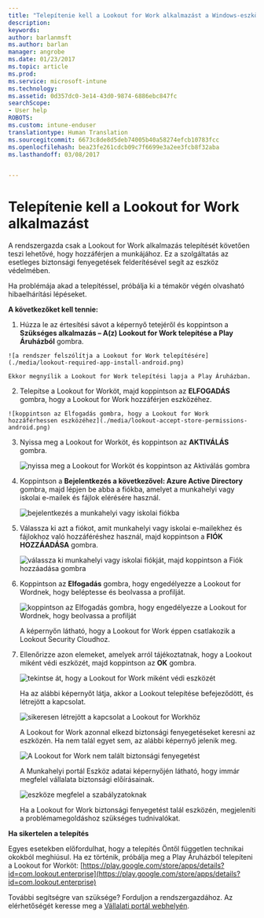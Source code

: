 ```yaml
---
title: "Telepítenie kell a Lookout for Work alkalmazást a Windows-eszközön | Microsoft Docs"
description: 
keywords: 
author: barlanmsft
ms.author: barlan
manager: angrobe
ms.date: 01/23/2017
ms.topic: article
ms.prod: 
ms.service: microsoft-intune
ms.technology: 
ms.assetid: 0d357dc0-3e14-43d0-9874-6886ebc847fc
searchScope:
- User help
ROBOTS: 
ms.custom: intune-enduser
translationtype: Human Translation
ms.sourcegitcommit: 6673c8de8d5deb74005b40a58274efcb10783fcc
ms.openlocfilehash: bea23fe261cdcb09c7f6699e3a2ee3fcb8f32aba
ms.lasthandoff: 03/08/2017


---
```


# <a name="you-need-to-install-lookout-for-work"></a>Telepítenie kell a Lookout for Work alkalmazást

A rendszergazda csak a Lookout for Work alkalmazás telepítését követően teszi lehetővé, hogy hozzáférjen a munkájához. Ez a szolgáltatás az esetleges biztonsági fenyegetések felderítésével segít az eszköz védelmében.

Ha problémája akad a telepítéssel, próbálja ki a témakör végén olvasható hibaelhárítási lépéseket.


**A következőket kell tennie:**

1.    Húzza le az értesítési sávot a képernyő tetejéről és koppintson a **Szükséges alkalmazás – A(z) Lookout for Work telepítése a Play Áruházból** gombra.

    ![a rendszer felszólítja a Lookout for Work telepítésére](./media/lookout-required-app-install-android.png)

    Ekkor megnyílik a Lookout for Work telepítési lapja a Play Áruházban.

2.    Telepítse a Lookout for Worköt, majd koppintson az **ELFOGADÁS** gombra, hogy a Lookout for Work hozzáférjen eszközéhez.

    ![koppintson az Elfogadás gombra, hogy a Lookout for Work hozzáférhessen eszközéhez](./media/lookout-accept-store-permissions-android.png)

3. Nyissa meg a Lookout for Worköt, és koppintson az **AKTIVÁLÁS** gombra.

    ![nyissa meg a Lookout for Worköt és koppintson az Aktiválás gombra](./media/lookout-activate-button-android.png)

4. Koppintson a **Bejelentkezés a következővel: Azure Active Directory** gombra, majd lépjen be abba a fiókba, amelyet a munkahelyi vagy iskolai e-mailek és fájlok elérésére használ.

    ![bejelentkezés a munkahelyi vagy iskolai fiókba](./media/lookout-sign-in-azure-android.png)

5. Válassza ki azt a fiókot, amit munkahelyi vagy iskolai e-mailekhez és fájlokhoz való hozzáféréshez használ, majd koppintson a **FIÓK HOZZÁADÁSA** gombra.

    ![válassza ki munkahelyi vagy iskolai fiókját, majd koppintson a Fiók hozzáadása gombra](./media/lookout-pick-account-android.png)

6. Koppintson az **Elfogadás** gombra, hogy engedélyezze a Lookout for Wordnek, hogy beléptesse és beolvassa a profilját.

    ![koppintson az Elfogadás gombra, hogy engedélyezze a Lookout for Wordnek, hogy beolvassa a profilját](./media/lookout-needs-permission-to-view-profile-android.png)

    A képernyőn látható, hogy a Lookout for Work éppen csatlakozik a Lookout Security Cloudhoz.

7. Ellenőrizze azon elemeket, amelyek arról tájékoztatnak, hogy a Lookout miként védi eszközét, majd koppintson az **OK** gombra.

    ![tekintse át, hogy a Lookout for Work miként védi eszközét](./media/lookout-how-it-protects-your-device-android.png)

    Ha az alábbi képernyőt látja, akkor a Lookout telepítése befejeződött, és létrejött a kapcsolat.

    ![sikeresen létrejött a kapcsolat a Lookout for Workhöz](./media/lookout-you-are-now-connected-android.png)

    A Lookout for Work azonnal elkezd biztonsági fenyegetéseket keresni az eszközén. Ha nem talál egyet sem, az alábbi képernyő jelenik meg.

    ![A Lookout for Work nem talált biztonsági fenyegetést](./media/lookout-scan-no-threats-found-android.png)

    A Munkahelyi portál Eszköz adatai képernyőjén látható, hogy immár megfelel vállalata biztonsági előírásainak.

    ![eszköze megfelel a szabályzatoknak](./media/lookout-device-now-compliant-android.png)

    Ha a Lookout for Work biztonsági fenyegetést talál eszközén, megjeleníti a problémamegoldáshoz szükséges tudnivalókat.

**Ha sikertelen a telepítés**

Egyes esetekben előfordulhat, hogy a telepítés Öntől független technikai okokból meghiúsul. Ha ez történik, próbálja meg a Play Áruházból telepíteni a Lookout for Worköt: [https://play.google.com/store/apps/details?id=com.lookout.enterprise](https://play.google.com/store/apps/details?id=com.lookout.enterprise)

További segítségre van szüksége? Forduljon a rendszergazdához. Az elérhetőségét keresse meg a [Vállalati portál webhelyén](http://portal.manage.microsoft.com).

